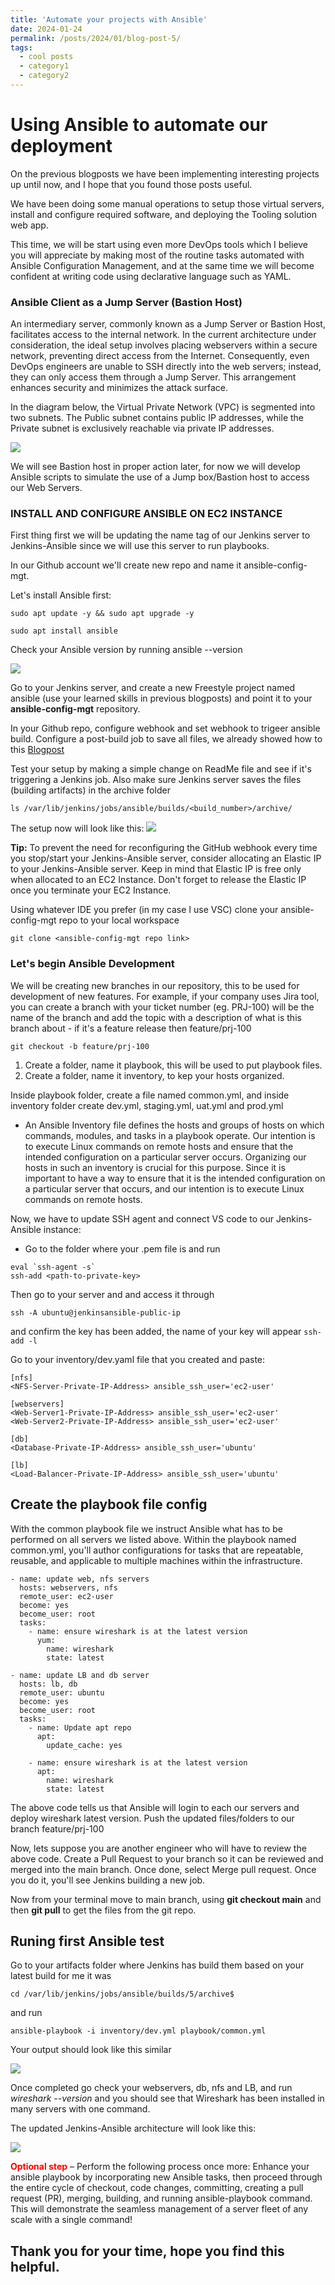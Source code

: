 ```yaml
---
title: 'Automate your projects with Ansible'
date: 2024-01-24
permalink: /posts/2024/01/blog-post-5/
tags:
  - cool posts
  - category1
  - category2
---
```


Using Ansible to automate our deployment
==========================

On the previous blogposts we have been implementing interesting projects up until now, and I hope that you found those posts useful.

We have been doing some manual operations to setup those virtual servers, install and configure required software, and deploying the Tooling solution web app.

This time, we will be start using even more DevOps tools which I believe you will appreciate by making  most of the routine tasks automated with Ansible Configuration Management, and at the same time we will become confident at writing code using declarative language such as YAML.

### Ansible Client as a Jump Server (Bastion Host) 

An intermediary server, commonly known as a Jump Server or Bastion Host, facilitates access to the internal network. In the current architecture under consideration, the ideal setup involves placing webservers within a secure network, preventing direct access from the Internet. Consequently, even DevOps engineers are unable to SSH directly into the web servers; instead, they can only access them through a Jump Server. This arrangement enhances security and minimizes the attack surface.

In the diagram below, the Virtual Private Network (VPC) is segmented into two subnets. The Public subnet contains public IP addresses, while the Private subnet is exclusively reachable via private IP addresses.

![](/images/ansible/vpc.png)

We will see Bastion host in proper action later, for now we will develop Ansible scripts to simulate the use of a Jump box/Bastion host to access our Web Servers.

### INSTALL AND CONFIGURE ANSIBLE ON EC2 INSTANCE

First thing first we will be updating the name tag of our Jenkins server to Jenkins-Ansible since we will use this server to run playbooks.

In our Github account we'll create new repo and name it ansible-config-mgt. 

Let's install Ansible first:

```
sudo apt update -y && sudo apt upgrade -y

sudo apt install ansible
```

Check your Ansible version by running ansible --version

![](/images/ansible/ansiblever.png)

Go to your Jenkins server, and create a new Freestyle project named ansible (use your learned skills in previous blogposts) and point it to your **ansible-config-mgt** repository.

In your Github repo, configure webhook and set webhook to trigeer ansible build.
Configure a post-build job to save all files, we already showed how to this [Blogpost](https://sokolavdyli.github.io//posts/2024/01/blog-post-3/)

Test your setup by making a simple change on ReadMe file and see if it's triggering a Jenkins job. Also make sure Jenkins server saves the files (building artifacts) in the archive folder 

`ls /var/lib/jenkins/jobs/ansible/builds/<build_number>/archive/`

The setup now will look like this: 
![](/images/ansible/ansiblesetup.png)

**Tip:** To prevent the need for reconfiguring the GitHub webhook every time you stop/start your Jenkins-Ansible server, consider allocating an Elastic IP to your Jenkins-Ansible server. Keep in mind that Elastic IP is free only when allocated to an EC2 Instance. Don't forget to release the Elastic IP once you terminate your EC2 Instance.

Using whatever IDE you prefer (in my case I use VSC) clone your ansible-config-mgt repo to your local workspace

`git clone <ansible-config-mgt repo link>`

### Let's begin Ansible Development

We will be creating new branches in our repository, this to be used for development of new features. For example, if your company uses Jira tool, you can create a branch with your ticket number (eg. PRJ-100) will be the name of the branch and add the topic with a description of what is this branch about - if it's a feature release then feature/prj-100 

`git checkout -b feature/prj-100`

1. Create a folder, name it playbook, this will be used to put playbook files.
2. Create a folder, name it inventory, to kep your hosts organized.

Inside playbook folder, create a file named common.yml, and inside inventory folder create dev.yml, staging.yml, uat.yml and prod.yml

- An Ansible Inventory file defines the hosts and groups of hosts on which commands, modules, and tasks in a playbook operate. Our intention is to execute Linux commands on remote hosts and ensure that the intended configuration on a particular server occurs. Organizing our hosts in such an inventory is crucial for this purpose. Since it is important to have a way to ensure that it is the intended configuration on a particular server that occurs, and our intention is to execute Linux commands on remote hosts.

Now, we have to update SSH agent and connect VS code to our Jenkins-Ansible instance: 

- Go to the folder where your .pem file is and run 
```
eval `ssh-agent -s`
ssh-add <path-to-private-key>
```
Then go to your server and and access it through

`ssh -A ubuntu@jenkinsansible-public-ip`

and confirm the key has been added, the name of your key will appear
`ssh-add -l`

Go to your inventory/dev.yaml file that you created and paste:

```
[nfs]
<NFS-Server-Private-IP-Address> ansible_ssh_user='ec2-user'

[webservers]
<Web-Server1-Private-IP-Address> ansible_ssh_user='ec2-user'
<Web-Server2-Private-IP-Address> ansible_ssh_user='ec2-user'

[db]
<Database-Private-IP-Address> ansible_ssh_user='ubuntu' 

[lb]
<Load-Balancer-Private-IP-Address> ansible_ssh_user='ubuntu'
```
## Create the playbook file config

With the common playbook file we instruct Ansible what has to be performed on all servers we listed above. Within the playbook named common.yml, you'll author configurations for tasks that are repeatable, reusable, and applicable to multiple machines within the infrastructure. 

```
- name: update web, nfs servers
  hosts: webservers, nfs
  remote_user: ec2-user
  become: yes
  become_user: root
  tasks:
    - name: ensure wireshark is at the latest version
      yum:
        name: wireshark
        state: latest

- name: update LB and db server
  hosts: lb, db
  remote_user: ubuntu
  become: yes
  become_user: root
  tasks:
    - name: Update apt repo
      apt: 
        update_cache: yes

    - name: ensure wireshark is at the latest version
      apt:
        name: wireshark
        state: latest
```

The above code tells us that Ansible will login to each our servers and deploy wireshark latest version. Push the updated files/folders to our branch feature/prj-100

Now, lets suppose you are another engineer who will have to review the above code. Create a Pull Request to your branch so it can be reviewed and merged into the main branch. Once done, select Merge pull request. Once you do it, you'll see Jenkins building a new job. 

Now from your terminal move to main branch, using **git checkout main** and then **git pull** to get the files from the git repo. 

## Runing first Ansible test

Go to your artifacts folder where Jenkins has build them based on your latest build for me it was 

`cd /var/lib/jenkins/jobs/ansible/builds/5/archive$` 

and run 

`ansible-playbook -i inventory/dev.yml playbook/common.yml`

Your output should look like this similar

![](/images/ansible/ansiblebuild.png)

Once completed go check your webservers, db, nfs and LB, and run *wireshark --version* and you should see that Wireshark has been installed in many servers with one command.

The updated Jenkins-Ansible architecture will look like this:

![](/images/ansible/ansiblearchitecture.png)


<span style="color:red;">**Optional step**</span> – Perform the following process once more: Enhance your ansible playbook by incorporating new Ansible tasks, then proceed through the entire cycle of checkout, code changes, committing, creating a pull request (PR), merging, building, and running ansible-playbook command. This will demonstrate the seamless management of a server fleet of any scale with a single command!

## Thank you for your time, hope you find this helpful.
